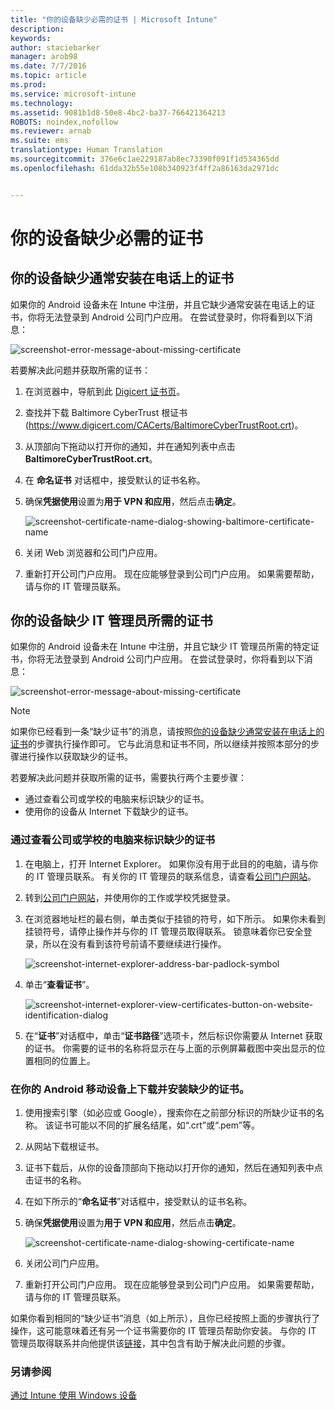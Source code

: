 ```yaml
---
title: "你的设备缺少必需的证书 | Microsoft Intune"
description: 
keywords: 
author: staciebarker
manager: arob98
ms.date: 7/7/2016
ms.topic: article
ms.prod: 
ms.service: microsoft-intune
ms.technology: 
ms.assetid: 9081b1d8-50e8-4bc2-ba37-766421364213
ROBOTS: noindex,nofollow
ms.reviewer: arnab
ms.suite: ems
translationtype: Human Translation
ms.sourcegitcommit: 376e6c1ae229187ab8ec73390f091f1d534365dd
ms.openlocfilehash: 61dda32b55e108b340923f4ff2a86163da2971dc


---
```



# 你的设备缺少必需的证书


## 你的设备缺少通常安装在电话上的证书
如果你的 Android 设备未在 Intune 中注册，并且它缺少通常安装在电话上的证书，你将无法登录到 Android 公司门户应用。 在尝试登录时，你将看到以下消息：

![screenshot-error-message-about-missing-certificate](./media/andr-cert_install-1-cert_missing.png)

若要解决此问题并获取所需的证书：

1.  在浏览器中，导航到此 [Digicert 证书页](https://www.digicert.com/digicert-root-certificates.htm)。

2.  查找并下载 Baltimore CyberTrust 根证书 (https://www.digicert.com/CACerts/BaltimoreCyberTrustRoot.crt)。

3.  从顶部向下拖动以打开你的通知，并在通知列表中点击 **BaltimoreCyberTrustRoot.crt**。

4.  在 **命名证书** 对话框中，接受默认的证书名称。

5. 确保**凭据使用**设置为**用于 VPN 和应用**，然后点击**确定**。

    ![screenshot-certificate-name-dialog-showing-baltimore-certificate-name](./media/andr-cert_install-2-add_cert_name.png)

6. 关闭 Web 浏览器和公司门户应用。

7. 重新打开公司门户应用。 现在应能够登录到公司门户应用。 如果需要帮助，请与你的 IT 管理员联系。

## 你的设备缺少 IT 管理员所需的证书
如果你的 Android 设备未在 Intune 中注册，并且它缺少 IT 管理员所需的特定证书，你将无法登录到 Android 公司门户应用。 在尝试登录时，你将看到以下消息：

![screenshot-error-message-about-missing-certificate](./media/andr-cert_install-1-cert_missing.png)

>[!NOTE]
> 如果你已经看到一条“缺少证书”的消息，请按照[你的设备缺少通常安装在电话上的证书](#your-device-is-missing-a-certificate-that-usually-comes-installed-on-your-phone)的步骤执行操作即可。 它与此消息和证书不同，所以继续并按照本部分的步骤进行操作以获取缺少的证书。

若要解决此问题并获取所需的证书，需要执行两个主要步骤：

- 通过查看公司或学校的电脑来标识缺少的证书。
- 使用你的设备从 Internet 下载缺少的证书。

### 通过查看公司或学校的电脑来标识缺少的证书

1. 在电脑上，打开 Internet Explorer。 如果你没有用于此目的的电脑，请与你的 IT 管理员联系。 有关你的 IT 管理员的联系信息，请查看[公司门户网站](http://portal.manage.microsoft.com)。

2. 转到[公司门户网站](http://portal.manage.microsoft.com)，并使用你的工作或学校凭据登录。

3. 在浏览器地址栏的最右侧，单击类似于挂锁的符号，如下所示。 如果你未看到挂锁符号，请停止操作并与你的 IT 管理员取得联系。 锁意味着你已安全登录，所以在没有看到该符号前请不要继续进行操作。

    ![screenshot-internet-explorer-address-bar-padlock-symbol](./media/andr-missing-cert-ie-padlock-symbol.png)

4. 单击“**查看证书**”。

    ![screenshot-internet-explorer-view-certificates-button-on-website-identification-dialog](./media/andr-missg-cert-ie-view-cert-button.png)

5. 在“**证书**”对话框中，单击“**证书路径**”选项卡，然后标识你需要从 Internet 获取的证书。 你需要的证书的名称将显示在与上面的示例屏幕截图中突出显示的位置相同的位置上。 

### 在你的 Android 移动设备上下载并安装缺少的证书。

1. 使用搜索引擎（如必应或 Google），搜索你在之前部分标识的所缺少证书的名称。 该证书可能以不同的扩展名结尾，如“.crt”或“.pem”等。

2. 从网站下载根证书。

3. 证书下载后，从你的设备顶部向下拖动以打开你的通知，然后在通知列表中点击证书的名称。

4. 在如下所示的“**命名证书**”对话框中，接受默认的证书名称。

5. 确保**凭据使用**设置为**用于 VPN 和应用**，然后点击**确定**。

    ![screenshot-certificate-name-dialog-showing-certificate-name](./media/andr-missing-cert-cert-name.png)

6. 关闭公司门户应用。

7. 重新打开公司门户应用。 现在应能够登录到公司门户应用。 如果需要帮助，请与你的 IT 管理员联系。

如果你看到相同的“缺少证书”消息（如上所示），且你已经按照上面的步骤执行了操作，这可能意味着还有另一个证书需要你的 IT 管理员帮助你安装。 与你的 IT 管理员取得联系并向他提供该[链接](/intune/troubleshoot/troubleshoot-device-enrollment-in-intune#android-certificate-issues)，其中包含有助于解决此问题的步骤。 

### 另请参阅
[通过 Intune 使用 Windows 设备](using-your-windows-device-with-intune.md)


<!--HONumber=Jul16_HO3-->


